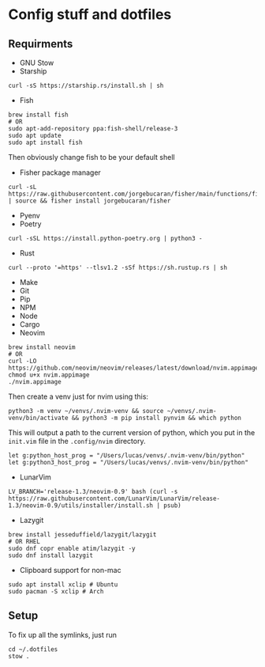 # Config stuff and dotfiles

## Requirments
- GNU Stow
- Starship
```
curl -sS https://starship.rs/install.sh | sh
```
- Fish
```
brew install fish
# OR
sudo apt-add-repository ppa:fish-shell/release-3
sudo apt update
sudo apt install fish
```
Then obviously change fish to be your default shell

- Fisher package manager
```
curl -sL https://raw.githubusercontent.com/jorgebucaran/fisher/main/functions/fisher.fish | source && fisher install jorgebucaran/fisher
```
- Pyenv
- Poetry
```
curl -sSL https://install.python-poetry.org | python3 -
```
- Rust
```
curl --proto '=https' --tlsv1.2 -sSf https://sh.rustup.rs | sh
```
- Make
- Git
- Pip
- NPM
- Node
- Cargo
- Neovim
```
brew install neovim
# OR
curl -LO https://github.com/neovim/neovim/releases/latest/download/nvim.appimage
chmod u+x nvim.appimage
./nvim.appimage
```

Then create a venv just for nvim using this:
```
python3 -m venv ~/venvs/.nvim-venv && source ~/venvs/.nvim-venv/bin/activate && python3 -m pip install pynvim && which python
```
This will output a path to the current version of python, which you put in the `init.vim` file in the `.config/nvim` directory.

```
let g:python_host_prog = "/Users/lucas/venvs/.nvim-venv/bin/python"
let g:python3_host_prog = "/Users/lucas/venvs/.nvim-venv/bin/python"
```

- LunarVim
```
LV_BRANCH='release-1.3/neovim-0.9' bash (curl -s https://raw.githubusercontent.com/LunarVim/LunarVim/release-1.3/neovim-0.9/utils/installer/install.sh | psub)
```
- Lazygit
```
brew install jesseduffield/lazygit/lazygit
# OR RHEL
sudo dnf copr enable atim/lazygit -y
sudo dnf install lazygit
```
- Clipboard support for non-mac
```
sudo apt install xclip # Ubuntu
sudo pacman -S xclip # Arch
```


## Setup

To fix up all the symlinks, just run
```
cd ~/.dotfiles
stow .
```
